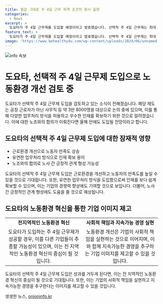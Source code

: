 ```yaml
---
title: 월급 그대로 주 4일 근무 파격 조건의 회사 출현
categories:
  - News
excerpt: >
  도요타가 주 4일 근무제를 도입할 예정이라고 발표했습니다. 선택적 주 4일 근무제는 최대 3만 8000명의 사무직 등을 대상으로 시행될 예정이며, 근무 시간을 늘려 총 근로시간은 유지할 계획입니다. 이를 통해 우수한 인재를 확보하고자 하며, 노조와의 합의를 위해 협상 중에 있습니다. 이러한 변화는 히타치를 비롯한 다른 기업들에서도 주목받고 있습니다. (150자)
feature_text: >
  도요타가 주 4일 근무제를 도입할 예정이라고 발표했습니다. 선택적 주 4일 근무제는 최대 3만 8000명의 사무직 등을 대상으로 시행될 예정이며, 근무 시간을 늘려 총 근로시간은 유지할 계획입니다. 이를 통해 우수한 인재를 확보하고자 하며, 노조와의 합의를 위해 협상 중에 있습니다. 이러한 변화는 히타치를 비롯한 다른 기업들에서도 주목받고 있습니다. (150자)
image: 'https://www.behealthy4u.com/wp-content/uploads/2024/06/unnamed-file.png'
---
```


<p><img src="https://www.behealthy4u.com/wp-content/uploads/2024/06/unnamed-file.png" alt="info 속보" /></p>

<h1>도요타, 선택적 주 4일 근무제 도입으로 노동환경 개선 검토 중</h1>

<p data-ke-size="size16">도요타가 선택적 주 4일 근무제 도입을 검토하고 있는 소식이 전해졌습니다. 해당 제도는 공장 근로자가 아닌 사무직 등 약 3만 8000명을 대상으로 논의 중에 있으며, 이를 통해 다양한 업무처리 방식을 허용하고 우수한 인재를 확보하기 위한 것으로 알려졌습니다. 이에 대한 노조와의 합의가 이뤄진다면 올해 안에도 도입될 전망이라고 합니다.</p>

<h2 data-ke-size="size26">도요타의 선택적 주 4일 근무제 도입에 대한 잠재적 영향</h2>

<ul>
  <li>근로환경 개선으로 노동자 만족도 상승</li>
  <li>유연한 업무처리 방식으로 인재 확보 용이</li>
  <li>노조와의 합의로 노사 간 긍정적 관계 형성 가능성</li>
</ul>

<p data-ke-size="size16">도요타의 선택적 주 4일 근무제 도입은 근로환경을 개선하고 노동자의 만족도를 높일 수 있을 것으로 기대됩니다. 또한, 유연한 업무처리 방식을 도입함으로써 인재를 보다 쉽게 확보할 수 있으며, 이는 기업의 경쟁력 향상에도 기여할 것으로 보입니다. 더불어, 노사 간 긍정적인 관계 형성에도 도움을 줄 것으로 예상됩니다.</p>

<h2 data-ke-size="size26">도요타의 노동환경 혁신을 통한 기업 이미지 제고</h2>

<table>
  <tr>
    <td style="text-align: center; height: 17px;"><b>전지역적인 노동환경 혁신</b></td>
    <td style="text-align: center; height: 17px;"><b>사회적 책임과 지속가능 경영 실현</b></td>
  </tr>
  <tr>
    <td style="text-align: center; height: 17px;">도요타가 도입하는 주 4일 근무제가 성공할 경우, 이를 다른 기업들이 추종할 가능성이 있으며, 이는 전 지역적인 노동환경 혁신의 중심이 될 것입니다.</td>
    <td style="text-align: center; height: 17px;">노동환경 개선은 기업의 사회적 책임을 실현하는 것으로 이어지며, 이와 함께 지속가능한 경영을 추구하는 기업 이미지를 제고할 수 있을 것입니다.</td>
  </tr>
</table>

<p data-ke-size="size16">도요타의 선택적 주 4일 근무제 도입은 성과를 거두게 된다면, 이는 전 지역적인 노동환경 혁신의 중심이 될 것으로 기대됩니다. 또한, 이는 기업의 사회적 책임을 실현하고 지속가능한 경영을 추구한다는 이미지를 제고할 수 있을 것입니다.</p>
생생한 뉴스, <a href="https://onioninfo.kr" rel="dofollow">onioninfo.kr</a>


